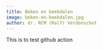 ```yaml
---
title: Beken en beekdalen
image: beken-en-beekdalen.jpg
author: dr. RCM (Ralf) Verdonschot
---
```


This is to test github action


